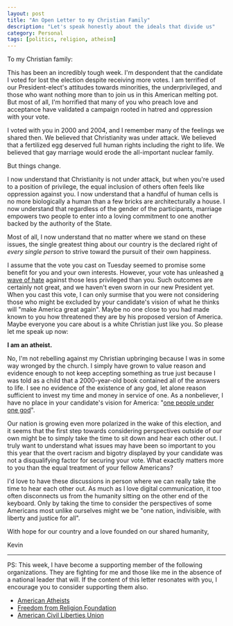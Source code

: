 ```yaml
---
layout: post
title: "An Open Letter to my Christian Family"
description: "Let's speak honestly about the ideals that divide us"
category: Personal
tags: [politics, religion, atheism]
---
```


To my Christian family:

This has been an incredibly tough week.
I'm despondent that the candidate I voted for lost the election despite receiving more votes.
I am terrified of our President-elect's attitudes towards minorities, the underprivileged, and those who want nothing more than to join us in this American melting pot.
But most of all, I'm horrified that many of you who preach love and acceptance have validated a campaign rooted in hatred and oppression with your vote.

I voted with you in 2000 and 2004, and I remember many of the feelings we shared then.
We believed that Christianity was under attack.
We believed that a fertilized egg deserved full human rights including the right to life.
We believed that gay marriage would erode the all-important nuclear family.

But things change.

I now understand that Christianity is not under attack, but when you're used to a position of privilege, the equal inclusion of others often feels like oppression against you.
I now understand that a handful of human cells is no more biologically a human than a few bricks are architecturally a house.
I now understand that regardless of the gender of the participants, marriage empowers two people to enter into a loving commitment to one another backed by the authority of the State.

Most of all, I now understand that no matter where we stand on these issues, the single greatest thing about our country is the declared right of *every single person* to strive toward the pursuit of their own happiness.

I assume that the vote you cast on Tuesday seemed to promise some benefit for you and your own interests.
However, your vote has unleashed [a wave of hate](https://mobile.twitter.com/i/moments/796417517157830656?m=1)  against those less privileged than you.
Such outcomes are certainly not great, and we haven't even sworn in our new President yet.
When you cast this vote, I can only surmise that you were not considering those who might be excluded by your candidate's vision of what he thinks will "make America great again".
Maybe no one close to you had made known to you how threatened they are by his proposed version of America.
Maybe everyone you care about is a white Christian just like you.
So please let me speak up now:

**I am an atheist.**

No, I'm not rebelling against my Christian upbringing because I was in some way wronged by the church.
I simply have grown to value reason and evidence enough to not keep accepting something as true just because I was told as a child that a 2000-year-old book contained all of the answers to life.
I see no evidence of the existence of any god, let alone reason sufficient to invest my time and money in service of one.
As a nonbeliever, I have no place in your candidate's vision for America: "[one people under one god](http://www.reuters.com/video/2016/10/15/trump-vows-to-unite-america-under-one-go?videoId=370152567)".

Our nation is growing even more polarized in the wake of this election, and it seems that the first step towards considering perspectives outside of our own might be to simply take the time to sit down and hear each other out.
I truly want to understand what issues may have been so important to you this year that the overt racism and bigotry displayed by your candidate was not a disqualifying factor for securing your vote.
What exactly matters more to you than the equal treatment of your fellow Americans?

I'd love to have these discussions in person where we can really take the time to hear each other out.
As much as I love digital communication, it too often disconnects us from the humanity sitting on the other end of the keyboard.
Only by taking the time to consider the perspectives of some Americans most unlike ourselves might we be "one nation, indivisible, with liberty and justice for all".

With hope for our country and a love founded on our shared humanity,

Kevin

---

PS: This week, I have become a supporting member of the following organizations.
They are fighting for me and those like me in the absence of a national leader that will.
If the content of this letter resonates with you, I encourage you to consider supporting them also.

- [American Atheists](https://www.atheists.org)
- [Freedom from Religion Foundation](https://ffrf.org)
- [American Civil Liberties Union](https://www.aclu.org)
